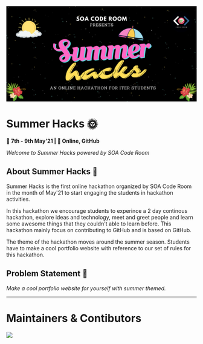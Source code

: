 <img src = ./img/header.png>

# Summer Hacks 🌞
**📅 7th - 9th May'21 | 📍 Online, GitHub**

*Welcome to Summer Hacks powered by SOA Code Room*

## About Summer Hacks 🌻
Summer Hacks is the first online hackathon organized by SOA Code Room in the month of May'21 to start engaging the students in hackathon activities.

In this hackathon we encourage students to experince a 2 day continous hackathon, explore ideas and technology, meet and greet people and learn some awesome things that they couldn't able to learn before. This hackathon mainly focus on contributing to GitHub and is based on GitHub.

The theme of the hackathon moves around the summer season. Students have to make a cool portfolio website with reference to our set of rules for this hackathon. 

## Problem Statement 📝
*Make a cool portfolio website for yourself with summer themed.*





------
# Maintainers & Contibutors
<img src="https://contributors-img.web.app/image?repo=SOACodeRoom/Summer-Hacks" />

